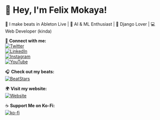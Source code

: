 # 👋 Hey, I'm Felix Mokaya!  
🎵 I make beats in Ableton Live | 🤖 AI & ML Enthusiast | 🐍 Django Lover | 💻 Web Developer (kinda)  

📲 **Connect with me:**  
[![Twitter](https://img.shields.io/badge/Twitter-%231DA1F2.svg?&style=for-the-badge&logo=twitter&logoColor=white)](https://twitter.com/felixmokayabtz)  
[![LinkedIn](https://img.shields.io/badge/LinkedIn-%230A66C2.svg?&style=for-the-badge&logo=linkedin&logoColor=white)](https://www.linkedin.com/in/felixmokayabeatz)  
[![Instagram](https://img.shields.io/badge/Instagram-%23E4405F.svg?&style=for-the-badge&logo=instagram&logoColor=white)](https://instagram.com/felixmokayabeatz)  
[![YouTube](https://img.shields.io/badge/YouTube-%23FF0000.svg?&style=for-the-badge&logo=youtube&logoColor=white)](https://www.youtube.com/@felixmokayabeatz)  

🎧 **Check out my beats:**  
[![BeatStars](https://img.shields.io/badge/BeatStars-%23FF0000.svg?&style=for-the-badge&logo=musicbrainz&logoColor=white)](https://www.beatstars.com/felixmokayabeatz)  

🌍 **Visit my website:**  
[![Website](https://img.shields.io/badge/My%20Website-%23000000.svg?&style=for-the-badge&logo=googlechrome&logoColor=white)](https://felixmokayabeatz.com)  

☕ **Support Me on Ko-Fi:**  
[![ko-fi](https://ko-fi.com/img/githubbutton_sm.svg)](https://ko-fi.com/felixmokayabeatz)
